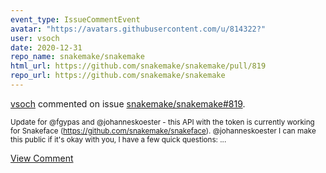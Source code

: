 ```yaml
---
event_type: IssueCommentEvent
avatar: "https://avatars.githubusercontent.com/u/814322?"
user: vsoch
date: 2020-12-31
repo_name: snakemake/snakemake
html_url: https://github.com/snakemake/snakemake/pull/819
repo_url: https://github.com/snakemake/snakemake
---
```


<a href='https://github.com/vsoch' target='_blank'>vsoch</a> commented on issue <a href='https://github.com/snakemake/snakemake/pull/819' target='_blank'>snakemake/snakemake#819</a>.

<small>Update for @fgypas and @johanneskoester - this API with the token is currently working for Snakeface (https://github.com/snakemake/snakeface). @johanneskoester I can make this public if it's okay with you, I have a few quick questions:...</small>

<a href='https://github.com/snakemake/snakemake/pull/819' target='_blank'>View Comment</a>